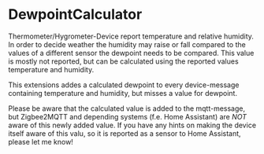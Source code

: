 # DewpointCalculator

Thermometer/Hygrometer-Device report temperature and relative humidity. In order to decide weather the humidity may raise or fall compared to the values of a different sensor the dewpoint needs to be compared. This value is mostly not reported, but can be calculated using the reported values temperature and humidity.

This extensions addes a calculated dewpoint to every device-message containing temperature and humidity, but misses a value for dewpoint.

Please be aware that the calculated value is added to the mqtt-message, but Zigbee2MQTT and depending systems (f.e. Home Assistant) are *NOT* aware of this newly added value. If you have any hints on making the device itself aware of this valu, so it is reported as a sensor to Home Assistant, please let me know!
